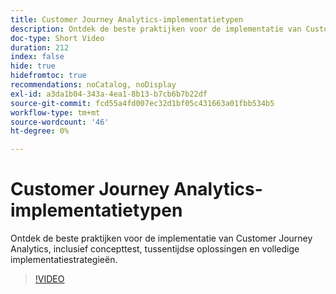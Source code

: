 ```yaml
---
title: Customer Journey Analytics-implementatietypen
description: Ontdek de beste praktijken voor de implementatie van Customer Journey Analytics, inclusief concepttest, tussentijdse oplossingen en volledige implementatiestrategieën.
doc-type: Short Video
duration: 212
index: false
hide: true
hidefromtoc: true
recommendations: noCatalog, noDisplay
exl-id: a3da1b04-343a-4ea1-8b13-b7cb6b7b22df
source-git-commit: fcd55a4fd007ec32d1bf05c431663a01fbb534b5
workflow-type: tm+mt
source-wordcount: '46'
ht-degree: 0%

---
```


# Customer Journey Analytics-implementatietypen

Ontdek de beste praktijken voor de implementatie van Customer Journey Analytics, inclusief concepttest, tussentijdse oplossingen en volledige implementatiestrategieën.

<!-- 62_S113_3442460_211_best-practices-for-implementing-customer-journey-analytics -->
>[!VIDEO](https://video.tv.adobe.com/v/3460072/?learn=on&enablevpops=true&captions=dut)
